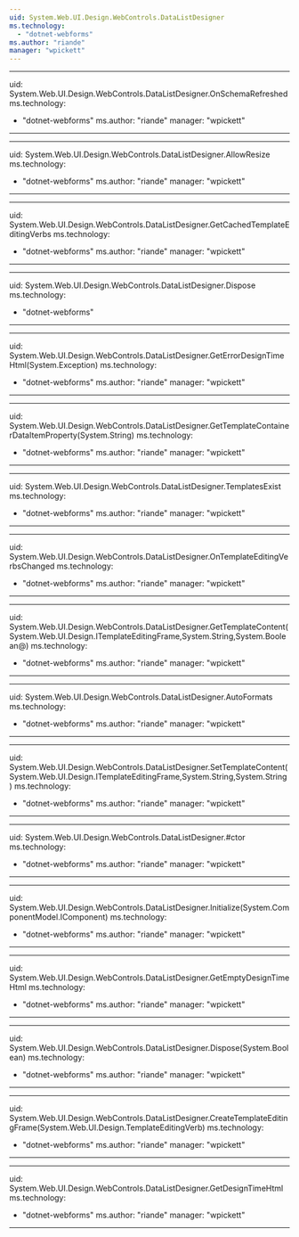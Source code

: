```yaml
---
uid: System.Web.UI.Design.WebControls.DataListDesigner
ms.technology: 
  - "dotnet-webforms"
ms.author: "riande"
manager: "wpickett"
---
```


---
uid: System.Web.UI.Design.WebControls.DataListDesigner.OnSchemaRefreshed
ms.technology: 
  - "dotnet-webforms"
ms.author: "riande"
manager: "wpickett"
---

---
uid: System.Web.UI.Design.WebControls.DataListDesigner.AllowResize
ms.technology: 
  - "dotnet-webforms"
ms.author: "riande"
manager: "wpickett"
---

---
uid: System.Web.UI.Design.WebControls.DataListDesigner.GetCachedTemplateEditingVerbs
ms.technology: 
  - "dotnet-webforms"
ms.author: "riande"
manager: "wpickett"
---

---
uid: System.Web.UI.Design.WebControls.DataListDesigner.Dispose
ms.technology: 
  - "dotnet-webforms"
---

---
uid: System.Web.UI.Design.WebControls.DataListDesigner.GetErrorDesignTimeHtml(System.Exception)
ms.technology: 
  - "dotnet-webforms"
ms.author: "riande"
manager: "wpickett"
---

---
uid: System.Web.UI.Design.WebControls.DataListDesigner.GetTemplateContainerDataItemProperty(System.String)
ms.technology: 
  - "dotnet-webforms"
ms.author: "riande"
manager: "wpickett"
---

---
uid: System.Web.UI.Design.WebControls.DataListDesigner.TemplatesExist
ms.technology: 
  - "dotnet-webforms"
ms.author: "riande"
manager: "wpickett"
---

---
uid: System.Web.UI.Design.WebControls.DataListDesigner.OnTemplateEditingVerbsChanged
ms.technology: 
  - "dotnet-webforms"
ms.author: "riande"
manager: "wpickett"
---

---
uid: System.Web.UI.Design.WebControls.DataListDesigner.GetTemplateContent(System.Web.UI.Design.ITemplateEditingFrame,System.String,System.Boolean@)
ms.technology: 
  - "dotnet-webforms"
ms.author: "riande"
manager: "wpickett"
---

---
uid: System.Web.UI.Design.WebControls.DataListDesigner.AutoFormats
ms.technology: 
  - "dotnet-webforms"
ms.author: "riande"
manager: "wpickett"
---

---
uid: System.Web.UI.Design.WebControls.DataListDesigner.SetTemplateContent(System.Web.UI.Design.ITemplateEditingFrame,System.String,System.String)
ms.technology: 
  - "dotnet-webforms"
ms.author: "riande"
manager: "wpickett"
---

---
uid: System.Web.UI.Design.WebControls.DataListDesigner.#ctor
ms.technology: 
  - "dotnet-webforms"
ms.author: "riande"
manager: "wpickett"
---

---
uid: System.Web.UI.Design.WebControls.DataListDesigner.Initialize(System.ComponentModel.IComponent)
ms.technology: 
  - "dotnet-webforms"
ms.author: "riande"
manager: "wpickett"
---

---
uid: System.Web.UI.Design.WebControls.DataListDesigner.GetEmptyDesignTimeHtml
ms.technology: 
  - "dotnet-webforms"
ms.author: "riande"
manager: "wpickett"
---

---
uid: System.Web.UI.Design.WebControls.DataListDesigner.Dispose(System.Boolean)
ms.technology: 
  - "dotnet-webforms"
ms.author: "riande"
manager: "wpickett"
---

---
uid: System.Web.UI.Design.WebControls.DataListDesigner.CreateTemplateEditingFrame(System.Web.UI.Design.TemplateEditingVerb)
ms.technology: 
  - "dotnet-webforms"
ms.author: "riande"
manager: "wpickett"
---

---
uid: System.Web.UI.Design.WebControls.DataListDesigner.GetDesignTimeHtml
ms.technology: 
  - "dotnet-webforms"
ms.author: "riande"
manager: "wpickett"
---
